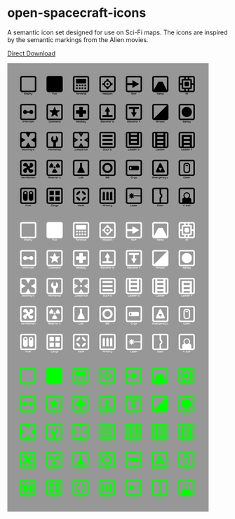 # open-spacecraft-icons

A semantic icon set designed for use on Sci-Fi maps. The icons are inspired by the semantic markings from the Alien movies.

[Direct Download](https://github.com/vargaLaszlo/open-spacecraft-icons/archive/refs/heads/main.zip)

![Open Spacecraft Icons](Icons.png)
